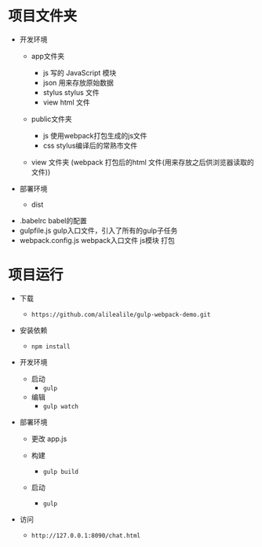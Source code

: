 # 项目文件夹
 
* 开发环境
	- app文件夹
		- js       写的 JavaScript 模块
		- json     用来存放原始数据
		- stylus   stylus 文件
		- view     html 文件

	- public文件夹
	    - js       使用webpack打包生成的js文件
	    - css      stylus编译后的常熟市文件

	- view 文件夹  (webpack 打包后的html 文件(用来存放之后供浏览器读取的文件))
			

* 部署环境
	- dist

- .babelrc             babel的配置	
- gulpfile.js          gulp入口文件，引入了所有的gulp子任务
- webpack.config.js    webpack入口文件  js模块 打包   

# 项目运行
* 下载
  - `https://github.com/alilealile/gulp-webpack-demo.git`

* 安装依赖
  - `npm install`

* 开发环境
  - 启动
    - `gulp`
  - 编辑
    - `gulp watch`


* 部署环境
  - 更改 app.js
  
  - 构建
    - `gulp build`

  - 启动
    - `gulp`

* 访问
    - `http://127.0.0.1:8090/chat.html`